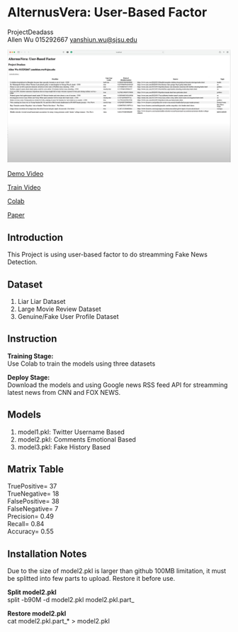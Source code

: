 # AlternusVera: User-Based Factor
ProjectDeadass  
Allen Wu 015292667 yanshiun.wu@sjsu.edu

![News Demo Dashboard](NewsDashboard.png)

[Demo Video](https://drive.google.com/file/d/11cvwsm8JXFGxWKDG4Mvso2T4lRpEtfKG/view?usp=sharing)

[Train Video](https://drive.google.com/file/d/1W6A3exxuCQMHAFQTB0IEdGZz4-VJ_II9/view?usp=sharing)

[Colab](https://drive.google.com/file/d/16zwCR5jlhYgkRAzNq8iTOrgeM_Mz4BDZ/view?usp=sharing)

[Paper](https://drive.google.com/file/d/1hM0AAZXkhuShQ6XoCnUyQlF__ZfSdmo_/view?usp=sharing)

## Introduction
This Project is using user-based factor to do streamming Fake News Detection.

## Dataset
1. Liar Liar Dataset
2. Large Movie Review Dataset
3. Genuine/Fake User Profile Dataset

## Instruction
**Training Stage:**  
Use Colab to train the models using three datasets

**Deploy Stage:**  
Download the models and using Google news RSS feed API for streamming latest news from CNN and FOX NEWS.

## Models
1. model1.pkl: Twitter Username Based
2. model2.pkl: Comments Emotional Based
3. model3.pkl: Fake History Based

## Matrix Table
TruePositive= 37  
TrueNegative= 18  
FalsePositive= 38  
FalseNegative= 7  
Precision= 0.49  
Recall= 0.84  
Accuracy= 0.55  

## Installation Notes
Due to the size of model2.pkl is larger than github 100MB limitation, it must be splitted into few parts to upload.
Restore it before use.

**Split model2.pkl**  
split -b90M -d model2.pkl model2.pkl.part_  

**Restore model2.pkl**  
cat model2.pkl.part_* > model2.pkl  
